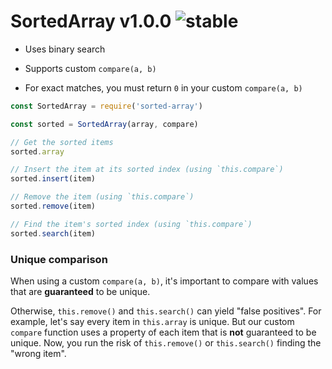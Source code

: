 
# SortedArray v1.0.0 ![stable](https://img.shields.io/badge/stability-stable-4EBA0F.svg?style=flat)

- Uses binary search

- Supports custom `compare(a, b)`

- For exact matches, you must return `0` in your custom `compare(a, b)`

```js
const SortedArray = require('sorted-array')

const sorted = SortedArray(array, compare)

// Get the sorted items
sorted.array

// Insert the item at its sorted index (using `this.compare`)
sorted.insert(item)

// Remove the item (using `this.compare`)
sorted.remove(item)

// Find the item's sorted index (using `this.compare`)
sorted.search(item)
```

### Unique comparison

When using a custom `compare(a, b)`, it's important to compare
with values that are **guaranteed** to be unique.

Otherwise, `this.remove()` and `this.search()` can yield "false positives".
For example, let's say every item in `this.array` is unique. But our custom
`compare` function uses a property of each item that is **not** guaranteed
to be unique. Now, you run the risk of `this.remove()` or `this.search()`
finding the "wrong item".
